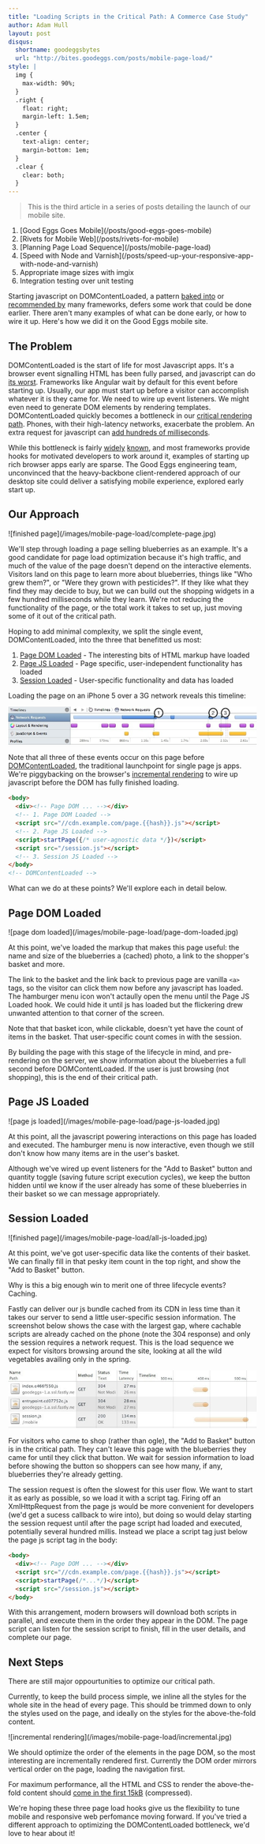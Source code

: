 ```yaml
---
title: "Loading Scripts in the Critical Path: A Commerce Case Study"
author: Adam Hull
layout: post
disqus:
  shortname: goodeggsbytes
  url: "http://bites.goodeggs.com/posts/mobile-page-load/"
style: |
  img {
    max-width: 90%;
  }
  .right {
    float: right;
    margin-left: 1.5em;
  }
  .center {
    text-align: center;
    margin-bottom: 1em;
  }
  .clear {
    clear: both;
  }
---
```


<div class="series">
    <blockquote>This is the third article in a series of posts detailing the launch of our mobile site.</blockquote>
    <ol>
        <li>[Good Eggs Goes Mobile](/posts/good-eggs-goes-mobile)</li>
        <li>[Rivets for Mobile Web](/posts/rivets-for-mobile)</li>
        <li>[Planning Page Load Sequence](/posts/mobile-page-load)</li>
        <li>[Speed with Node and Varnish](/posts/speed-up-your-responsive-app-with-node-and-varnish)</li>
        <li>Appropriate image sizes with imgix</li>
        <li>Integration testing over unit testing</li>
    </ol>
</div>

Starting javascript on DOMContentLoaded, a pattern [baked into](https://docs.angularjs.org/guide/bootstrap) or [recommended by](http://backbonejs.org/docs/todos.html#section-2) many frameworks, defers some work that could be done earlier.  There aren't many examples of what can be done early, or how to wire it up.  Here's how we did it on the Good Eggs mobile site.
<!-- more -->


The Problem
-----------

DOMContentLoaded is the start of life for most Javascript apps. It's a browser event signalling HTML has been fully parsed, and javascript can do [its worst](http://blogs.msdn.com/b/ie/archive/2008/04/23/what-happened-to-operation-aborted.aspx). Frameworks like Angular wait by default for this event before starting up. Usually, our app must start up before a visitor can accomplish whatever it is they came for.  We need to wire up event listeners.  We might even need to generate DOM elements by rendering templates. DOMContentLoaded quickly becomes a bottleneck in our [critical rendering path](https://developers.google.com/web/fundamentals/performance/critical-rendering-path/measure-crp).  Phones, with their high-latency networks, exacerbate the problem.  An extra request for javascript can [add hundreds of milliseconds](http://calendar.perfplanet.com/2011/carrier-networks-down-the-rabbit-hole/).

While this bottleneck is fairly [widely](https://groups.google.com/forum/#!topic/closure-library-discuss/G-7Ltdavy0E) [known](https://alexsexton.com/blog/2010/01/dont-let-document-ready-slow-you-down/), and most frameworks provide hooks for motivated developers to work around it, examples of starting up rich browser apps early are sparse. The Good Eggs engineering team, unconvinced that the heavy-backbone client-rendered approach of our desktop site could deliver a satisfying mobile experience, explored early start up.

Our Approach
------------

<div class="right">
![finished page](/images/mobile-page-load/complete-page.jpg)
</div>

We'll step through loading a page selling blueberries as an example.  It's a good candidate for page load optimization because it's high traffic, and much of the value of the page doesn't depend on the interactive elements. Visitors land on this page to learn more about blueberries, things like "Who grew them?", or "Were they grown with pesticides?".  If they like what they find they may decide to buy, but we can build out the shopping widgets in a few hundred milliseconds while they learn.  We're not reducing the functionality of the page, or the total work it takes to set up, just moving some of it out of the critical path.

Hoping to add minimal complexity, we split the single event, DOMContentLoaded, into the three that benefitted us most:

1. [Page DOM Loaded](#page-dom-loaded) - The interesting bits of HTML markup have loaded
2. [Page JS Loaded](#page-js-loaded) - Page specific, user-independent functionality has loaded
3. [Session Loaded](#session-loaded) - User-specific functionality and data has loaded


<div class="clear"></div>

Loading the page on an iPhone 5 over a 3G network reveals this timeline:

![timeline](/images/mobile-page-load/timeline.jpg)

Note that all three of these events occur on this page before [DOMContentLoaded](https://developer.mozilla.org/en-US/docs/Web/Reference/Events/DOMContentLoaded), the traditional launchpoint for single page js apps.  We're piggybacking on the browser's [incremental rendering](http://en.wikipedia.org/wiki/Incremental_rendering) to wire up javascript before the DOM has fully finished loading.

``` html
<body>
  <div><!-- Page DOM ... --></div>
  <!-- 1. Page DOM Loaded -->
  <script src="//cdn.example.com/page.{{hash}}.js"></script>
  <!-- 2. Page JS Loaded -->
  <script>startPage({/* user-agnostic data */})</script>
  <script src="/session.js"></script>
  <!-- 3. Session JS Loaded -->
</body>
<!-- DOMContentLoaded -->
```

What can we do at these points? We'll explore each in detail below.

Page DOM Loaded
---------------

<div class="right">
![page dom loaded](/images/mobile-page-load/page-dom-loaded.jpg)
</div>

At this point, we've loaded the markup that makes this page useful: the name and size of the blueberries a (cached) photo, a link to the shopper's basket and more.

The link to the basket and the link back to previous page are vanilla `<a>` tags, so the visitor can click them now before any javascript has loaded.  The hamburger menu icon won't actaully open the menu until the Page JS Loaded hook.  We could hide it until js has loaded but the flickering drew unwanted attention to that corner of the screen.

Note that that basket icon, while clickable, doesn't yet have the count of items in the basket.  That user-specific count comes in with the session.

By building the page with this stage of the lifecycle in mind, and pre-rendering on the server, we show information about the blueberries a full second before DOMContentLoaded.  If the user is just browsing (not shopping), this is the end of their critical path.

<div class="clear"></div>

Page JS Loaded
--------------

<div class="right">
![page js loaded](/images/mobile-page-load/page-js-loaded.jpg)
</div>

At this point, all the javascript powering interactions on this page has loaded and executed. The hamburger menu is now interactive, even though we still don't know how many items are in the user's basket.

Although we've wired up event listeners for the "Add to Basket" button and quantity toggle (saving future script execution cycles), we keep the button hidden until we know if the user already has some of these blueberries in their basket so we can message appropriately.

<div class="clear"></div>

Session Loaded
--------------

<div class="right">
![finished page](/images/mobile-page-load/all-js-loaded.jpg)
</div>

At this point, we've got user-specific data like the contents of their basket.  We can finally fill in that pesky item count in the top right, and show the "Add to Basket" button.

Why is this a big enough win to merit one of three lifecycle events? Caching.

Fastly can deliver our js bundle cached from its CDN in less time than it takes our server to send a little user-specific session information.  The screenshot below shows the case with the largest gap, where cachable scripts are already cached on the phone (note the 304 response) and only the session requires a network request.  This is the load sequence we expect for visitors browsing around the site, looking at all the wild vegetables availing only in the spring.

<div class="clear"></div>

![network](/images/mobile-page-load/network.jpg)

For visitors who came to shop (rather than ogle), the "Add to Basket" button is in the critical path. They can't leave this page with the blueberries they came for until they click that button. We wait for session information to load before showing the button so shoppers can see how many, if any, blueberries they're already getting.

The session request is often the slowest for this user flow. We want to start it as early as possible, so we load it with a script tag. Firing off an XmlHttpRequest from the page js would be more convenient for developers (we'd get a sucess callback to wire into), but doing so would delay starting the session request until after the page script had loaded and executed, potentially several hundred millis.  Instead we place a script tag just below the page js script tag in the body:

``` html
<body>
  <div><!-- Page DOM ... --></div>
  <script src="//cdn.example.com/page.{{hash}}.js"></script>
  <script>startPage(/*...*/)</script>
  <script src="/session.js"></script>
</body>
```

With this arrangement, modern browsers will download both scripts in parallel, and execute them in the order they appear in the DOM. The page script can listen for the session script to finish, fill in the user details, and complete our page.


Next Steps
----------

There are still major oppourtunities to optimize our critical path.

Currently, to keep the build process simple, we inline all the styles for the whole site in the head of every page. This should be trimmed down to only the styles used on the page, and ideally on the styles for the above-the-fold content.

<div class="right">
![incremental rendering](/images/mobile-page-load/incremental.jpg)
</div>

We should optimize the order of the elements in the page DOM, so the most interesting are incrementally rendered first.  Currently the DOM order mirrors vertical order on the page, loading the navigation first.

For maximum performance, all the HTML and CSS to render the above-the-fold content should [come in the first 15kB](http://calendar.perfplanet.com/2012/make-your-mobile-pages-render-in-under-one-second/) (compressed).

<div class="clear"></div>

We're hoping these three page load hooks give us the flexibility to tune mobile and responsive web perfomance moving forward.  If you've tried a different approach to optimizing the DOMContentLoaded bottleneck, we'd love to hear about it!
